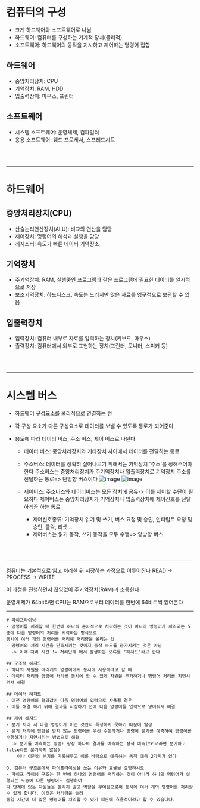 # 컴퓨터의 구성
- 크게 하드웨어와 소프트웨어로 나뉨
- 하드웨어: 컴퓨터를 구성하는 기계적 장치(물리적)
- 소프트웨어: 하드웨어의 동작을 지시하고 제어하는 명령어 집합

## 하드웨어
- 중앙처리장치: CPU
- 기억장치: RAM, HDD
- 입출력장치: 마우스, 프린터

## 소프트웨어
- 시스템 소프트웨어: 운영체제, 컴파일러
- 응용 소프트웨어: 웨드 프로세서, 스프레드시트

<br>
<br>

---

# 하드웨어
## 중앙처리장치(CPU)
-  산술논리연산장치(ALU): 비교와 연산을 담당
-  제어장치: 명령어의 해석과 실행을 담당
-  레지스터: 속도가 빠른 데이터 기억장소

## 기억장치
- 주기억장치: RAM, 실행중인 프로그램과 같은 프로그램에 필요한 데이터를 일시적으로 저장
- 보조기억장치: 하드디스크, 속도는 느리지만 많은 자료를 영구적으로 보관할 수 있음

## 입출력장치
- 입력장치: 컴퓨터 내부로 자료를 입력하는 장치(키보드, 마우스)
- 출력장치: 컴퓨터에서 외부로 표현하는 장치(프린터, 모니터, 스피커 등)

<br>
<br>

---

# 시스템 버스 
- 하드웨어 구성요소를 물리적으로 연결하는 선
- 각 구성 요소가 다른 구성요소로 데이터를 보낼 수 있도록 통로가 되어준다
- 용도에 따라 데이터 버스, 주소 버스, 제어 버스로 나뉜다

  - 데이터 버스: 중앙처리장치와 기타장치 사이에서 데이터를 전달하는 통로
  - 주소버스: 데이터를 정확히 실어나르기 위해서는 기억장치 '주소'를 정해주어야 한다
    주소버스는 중앙처리장치가 주기억장치나 입출력장치로 기억장치 주소를 전달하는 통로=> 단방향 버스이다
    ![image](https://github.com/ChaesongYun/ssafy_CS_study/assets/139418987/2ae30c1d-b637-4331-a7c3-af0b0529647a)
    ![image](https://github.com/ChaesongYun/ssafy_CS_study/assets/139418987/eff84e76-1437-4b26-b451-4e8f56ac2e7f)

  - 제어버스: 주소버스와 데이터버스는 모든 장치에 공유-> 이를 제어할 수단이 필요하다
    제어버스는 중앙처리장치가 기억장치나 입출력장치에 제어신호를 전달하게끔 하는 통로
    - 제어신호종류: 기억장치 읽기 및 쓰기, 버스 요청 및 승인, 인터럽트 요청 및 승인, 클락, 리셋...
    - 제어버스는 읽기 동작, 쓰기 동작을 모두 수행=> 양방향 버스

<br>
<br>

---

컴퓨터는 기본적으로 읽고 처리한 뒤 저장하는 과정으로 이루어진다
READ -> PROCESS -> WRITE

이 과정을 진행하면서 끊임없이 주기억장치(RAM)과 소통한다

운영체제가 64bit라면 CPU는 RAM으로부터 데이터를 한번에 64비트씩 읽어온다

---

```
# 파이프라이닝
- 명령어를 처리할 때 한번에 하나씩 순차적으로 처리하는 것이 아니라 명령어가 처리되는 도중에 다른 명령어의 처리를 시작하는 방식으로
동시에 여러 개의 명령어를 처리해 처리량을 올리는 것
- 명령어의 처리 시간을 단축시키는 것이지 동작 속도를 증가시키는 것은 아님
  -> 이때 처리 시간 != 처리단계 에서 발생하는 오류를 '해저드'라고 한다

## 구조적 해저드
- 하나의 자원을 여러개의 명령어에서 동시에 사용하려고 할 때
- 데이터 처리와 명령어 처리를 동시에 할 수 있게 자원을 추가하거나 명령어 처리를 지연시켜서 해결

## 데이터 해저드
- 이전 명령어의 결과값이 다음 명령어의 입력으로 사용될 경우
- 이를 해결 하기 위해 결과를 저장하기 전에 다음 명령어를 입력으로 넣어줘서 해결

## 제어 해저드
- 분기 처리 시 다음 명령어가 어떤 것인지 특정하지 못하기 때문에 발생
- 분기 처리에 영향을 받지 않는 명령어를 우선 수행하거나 명령어 분기를 예측하여 명령어를 수행하거나 지연시키는 방법으로 해결
  -> 분기를 예측하는 방법: 항상 하나의 결과를 예측하는 정적 예측(true라면 분기하고 false라면 분기하지 않음)
    이나 이전의 분기를 기록해두고 이를 바탕으로 예측하는 동적 예측 2가지가 있다

Q. 컴퓨터 구조론에서 파이프라이닝을 쓰는 이유와 효율을 설명하시오
- 파이프 라이닝 구조는 한 번에 하나의 명령어를 처리하는 것이 아니라 하나의 명령어가 실행되는 도중에 다른 명령어도 실행하여
각 단계에 있는 자원들을 놀리지 않고 역할을 부여함으로써 동시에 여러 개의 명령어를 처리할 수 있게 합니다. 이것은 처리량을 늘려
동일 시간에 더 많은 명령어를 처리할 수 있기 때문에 효율적이라고 할 수 있습니다.
```
